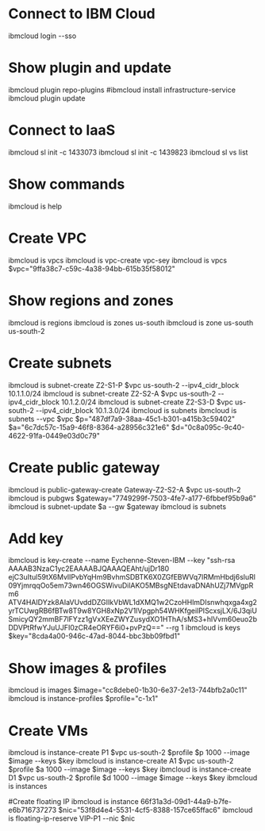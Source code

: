# Connect to IBM Cloud
ibmcloud login --sso
 
# Show plugin and update
ibmcloud plugin repo-plugins
#ibmcloud install infrastructure-service
ibmcloud plugin update
 
# Connect to IaaS
ibmcloud sl init -c 1433073
ibmcloud sl init -c 1439823
ibmcloud sl vs list
 
# Show commands
ibmcloud is help
 
# Create VPC
ibmcloud is vpcs
ibmcloud is vpc-create vpc-sey
ibmcloud is vpcs
$vpc="9ffa38c7-c59c-4a38-94bb-615b35f58012"
 
# Show regions and zones
ibmcloud is regions
ibmcloud is zones us-south
ibmcloud is zone us-south us-south-2
 
# Create subnets
ibmcloud is subnet-create Z2-S1-P $vpc us-south-2 --ipv4_cidr_block 10.1.1.0/24
ibmcloud is subnet-create Z2-S2-A $vpc us-south-2 --ipv4_cidr_block 10.1.2.0/24
ibmcloud is subnet-create Z2-S3-D $vpc us-south-2 --ipv4_cidr_block 10.1.3.0/24
ibmcloud is subnets
ibmcloud is subnets --vpc $vpc
$p="487df7a9-38aa-45c1-b301-a415b3c59402"
$a="6c7dc57c-15a9-46f8-8364-a28956c321e6"
$d="0c8a095c-9c40-4622-91fa-0449e03d0c79"
 
# Create public gateway
ibmcloud is public-gateway-create Gateway-Z2-S2-A $vpc us-south-2
ibmcloud is pubgws
$gateway="7749299f-7503-4fe7-a177-6fbbef95b9a6"
ibmcloud is subnet-update $a --gw $gateway
ibmcloud is subnets
 
# Add key
ibmcloud is key-create --name Eychenne-Steven-IBM --key "ssh-rsa AAAAB3NzaC1yc2EAAAABJQAAAQEAht/ujDr180
ejC3uItul59tX6MvlIPvbYqHm9BvhmSDBTK6X0ZGfEBWVq7lRMmHbdj6sluRl09YjmrqqOo5em73wn46OGSWivuDilAKO5MBsgNEtdavaDNAhUZj7MVgpRm6
ATV4HAIDYzk8AIaVUvddDZGIIkVbWL1dXMQ1w2CzoHHlmDIsnwhqxga4xg2yrTCUwgRB6fBTw8T9w8YGH8xNp2V1lVpgph54WHKfgeilPIScxsjLX/6J3qiU
SmicyQY2mmBF7lFYzz1gVxXEeZWYZusydXO1HThA/sMS3+hlVvm60euo2bDDVPtRfwYJuUJFI0zCR4eORYF6i0+pvPzQ==" --rg 1
ibmcloud is keys
$key="8cda4a00-946c-47ad-8044-bbc3bb09fbd1"
 
# Show images & profiles
ibmcloud is images
$image="cc8debe0-1b30-6e37-2e13-744bfb2a0c11"
ibmcloud is instance-profiles
$profile="c-1x1"
 
# Create VMs
ibmcloud is instance-create P1 $vpc us-south-2 $profile $p 1000 --image $image --keys $key
ibmcloud is instance-create A1 $vpc us-south-2 $profile $a 1000 --image $image --keys $key
ibmcloud is instance-create D1 $vpc us-south-2 $profile $d 1000 --image $image --keys $key
ibmcloud is instances
 
#Create floating IP
ibmcloud is instance 66f31a3d-09d1-44a9-b7fe-e6b716737273
$nic="53f8d4e4-5531-4cf5-8388-157ce65ffac6"
ibmcloud is floating-ip-reserve VIP-P1 --nic $nic